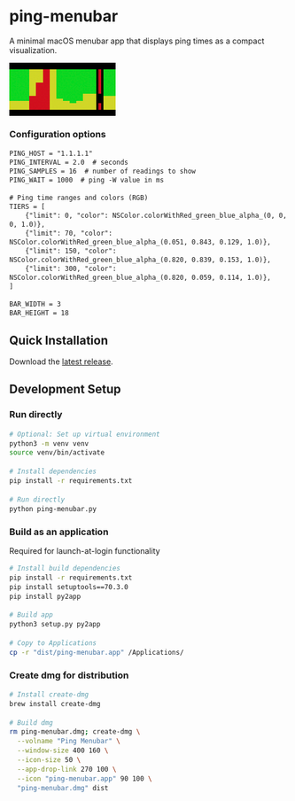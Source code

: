 # ping-menubar

A minimal macOS menubar app that displays ping times as a compact visualization.

<div style="display: flex; gap: 10px;">
  <img src="sc.png" />
</div>

### Configuration options
```
PING_HOST = "1.1.1.1"
PING_INTERVAL = 2.0  # seconds
PING_SAMPLES = 16  # number of readings to show
PING_WAIT = 1000  # ping -W value in ms

# Ping time ranges and colors (RGB)
TIERS = [
    {"limit": 0, "color": NSColor.colorWithRed_green_blue_alpha_(0, 0, 0, 1.0)},
    {"limit": 70, "color": NSColor.colorWithRed_green_blue_alpha_(0.051, 0.843, 0.129, 1.0)},
    {"limit": 150, "color": NSColor.colorWithRed_green_blue_alpha_(0.820, 0.839, 0.153, 1.0)},
    {"limit": 300, "color": NSColor.colorWithRed_green_blue_alpha_(0.820, 0.059, 0.114, 1.0)},
]

BAR_WIDTH = 3
BAR_HEIGHT = 18
```

## Quick Installation

Download the [latest release](https://github.com/simpleapps-public/ping-menubar/releases).

## Development Setup

### Run directly
```bash
# Optional: Set up virtual environment
python3 -m venv venv
source venv/bin/activate

# Install dependencies
pip install -r requirements.txt

# Run directly
python ping-menubar.py
```

### Build as an application
Required for launch-at-login functionality

```bash
# Install build dependencies
pip install -r requirements.txt
pip install setuptools==70.3.0
pip install py2app

# Build app
python3 setup.py py2app

# Copy to Applications
cp -r "dist/ping-menubar.app" /Applications/
```

### Create dmg for distribution
```bash
# Install create-dmg
brew install create-dmg

# Build dmg
rm ping-menubar.dmg; create-dmg \
  --volname "Ping Menubar" \
  --window-size 400 160 \
  --icon-size 50 \
  --app-drop-link 270 100 \
  --icon "ping-menubar.app" 90 100 \
  "ping-menubar.dmg" dist
```
